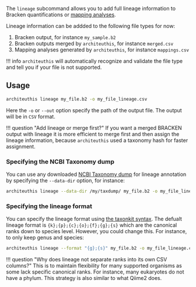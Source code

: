 The `lineage` subcommand allows you to add full lineage information to Bracken
quantifications or [mapping analyses](mapping.md).

Lineage information can be addded to the following file types for now:

1. Bracken output, for instance `my_sample.b2`
2. Bracken outputs merged by `architeuthis`, for instance `merged.csv`
3. Mapping analyses generated by `architeuthis`, for instance `mappings.csv`

!!! info
    `architeuthis` will automatically recognize and validate the file type
    and tell you if your file is not supported.

## Usage

```bash
architeuthis lineage my_file.b2 -o my_file_lineage.csv
```

Here the `-o` or `--out` option specify the path of the output file. The output
will be in `CSV` format.

!!! question "Add lineage or merge first?"
    If you want a merged BRACKEN output with lineage it is more efficient to
    merge first and then assign the lineage information, because `architeuthis`
    used a taxonomy hash for faster assignment.

### Specifying the NCBI Taxonomy dump

You can use any downloaded [NCBI Taxonomy dump](https://ftp.ncbi.nlm.nih.gov/pub/taxonomy/taxdump.tar.gz)
for lineage annotation by specifying the `--data-dir` option, for instance:

```bash
architeuthis lineage --data-dir /my/taxdump/ my_file.b2 -o my_file_lineage.csv
```

### Specifying the lineage format

You can specify the lineage format using [the taxonkit syntax](https://bioinf.shenwei.me/taxonkit/usage/#reformat).
The defualt lineage format is `{k};{p};{c};{o};{f};{g};{s}` which are the canonical ranks down
to species level. However, you could change this. For instance, to only keep genus and species:

```bash
architeuthis lineage --format "{g};{s}" my_file.b2 -o my_file_lineage.csv
```

!!! question "Why does lineage not separate ranks into its own CSV columns?"
    This is to maintain flexibility for many supported organisms as some lack
    specific canonical ranks. For instance, many eukaryotes do not have a phylum.
    This strategy is also similar to what Qiime2 does.